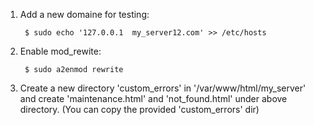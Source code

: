 


1. Add a new domaine for testing:

        $ sudo echo '127.0.0.1  my_server12.com' >> /etc/hosts

2. Enable mod_rewite:

        $ sudo a2enmod rewrite 

3. Create a new directory 'custom_errors' in '/var/www/html/my_server'
   and create 'maintenance.html' and 'not_found.html' under above directory.
   (You can copy the provided 'custom_errors' dir)
